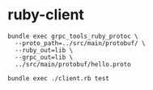 ruby-client
===

```
bundle exec grpc_tools_ruby_protoc \
  --proto_path=../src/main/protobuf/ \
  --ruby_out=lib \
  --grpc_out=lib \
  ../src/main/protobuf/hello.proto
```
```
bundle exec ./client.rb test
```

